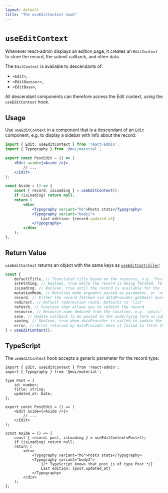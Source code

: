 ```yaml
---
layout: default
title: "The useEditContext hook"
---
```


# `useEditContext`

Whenever react-admin displays an edition page, it creates an `EditContext` to store the record, the submit callback, and other data.

The `EditContext` is available to descendants of:

- `<Edit>`,
- `<EditGuesser>`,
- `<EditBase>`,

All descendant components can therefore access the Edit context, using the `useEditContext` hook. 

## Usage

Use `useEditContext` in a component that is a descendant of an `Edit` component, e.g. to display a sidebar with info about the record:

```jsx
import { Edit, useEditContext } from 'react-admin';
import { Typography } from '@mui/material';

export const PostEdit = () => (
    <Edit aside={<Aside />}>
        // ...
    </Edit>
);

const Aside = () => {
    const { record, isLoading } = useEditContext();
    if (isLoading) return null;
    return (
        <div>
            <Typography variant="h6">Posts stats</Typography>
            <Typography variant="body2">
                Last edition: {record.updated_at}
            </Typography>
        </div>
    );
};
```

## Return Value

`useEditContext` returns an object with the same keys as [`useEditController`](./useEditController.md):

```jsx
const {
    defaultTitle, // Translated title based on the resource, e.g. 'Post #123'
    isFetching, // Boolean, true while the record is being fetched, false once done fetching
    isLoading, // Boolean, true until the record is available for the first time
    mutationMode, // Mutation mode argument passed as parameter, or 'undoable' if not defined
    record, // Either the record fetched via dataProvider.getOne() based on the id from the location, a cached version of the record (see also the Caching documentation page) or undefined
    redirect, // Default redirection route. Defaults to 'list'
    refetch, // Function that allows you to refetch the record 
    resource, // Resource name deduced from the location. e.g. 'posts'
    save, // Update callback to be passed to the underlying form as submit handler
    saving, // Boolean, true when dataProvider is called to update the record
    error, // Error returned by dataProvider when it failed to fetch the record. Useful if you want to adapt the view instead of just showing a notification using the onError side effect.
} = useEditContext();
```

## TypeScript

The `useEditContext` hook accepts a generic parameter for the record type:

```tsx
import { Edit, useEditContext } from 'react-admin';
import { Typography } from '@mui/material';

type Post = {
    id: number;
    title: string;
    updated_at: Date;
};

export const PostEdit = () => (
    <Edit aside={<Aside />}>
        // ...
    </Edit>
);

const Aside = () => {
    const { record: post, isLoading } = useEditContext<Post>();
    if (isLoading) return null;
    return (
        <div>
            <Typography variant="h6">Posts stats</Typography>
            <Typography variant="body2">
                {/* TypeScript knows that post is of type Post */}
                Last edition: {post.updated_at}
            </Typography>
        </div>
    );
};
```
